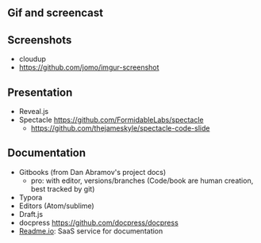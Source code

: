 ## Gif and screencast

## Screenshots
- cloudup
- https://github.com/jomo/imgur-screenshot

## Presentation
- Reveal.js
- Spectacle https://github.com/FormidableLabs/spectacle
  - https://github.com/thejameskyle/spectacle-code-slide

## Documentation
- Gitbooks (from Dan Abramov's project docs)
  - pro: with editor, versions/branches (Code/book are human creation, best tracked by git)
- Typora
- Editors (Atom/sublime)
- Draft.js
- docpress https://github.com/docpress/docpress
- [Readme.io](http://readme.io/): SaaS service for documentation
